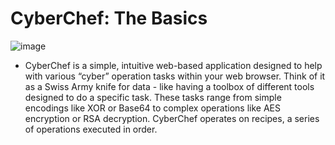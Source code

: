 # CyberChef: The Basics
![image](https://github.com/user-attachments/assets/4da3b340-9c2d-490b-b8e9-efd8cd3abc2f)

- CyberChef is a simple, intuitive web-based application designed to help with various “cyber” operation tasks within your web browser. Think of it as a Swiss Army knife for data - like having a toolbox of different tools designed to do a specific task. These tasks range from simple encodings like XOR or Base64 to complex operations like AES encryption or RSA decryption. CyberChef operates on recipes, a series of operations executed in order.




